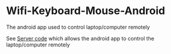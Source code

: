 # Wifi-Keyboard-Mouse-Android
The android app used to control laptop/computer remotely

See [Server code](https://github.com/AbhijitSinha1/Wifi-Keyboard-Mouse-Server) which allows the android app to control the laptop/computer remotely
